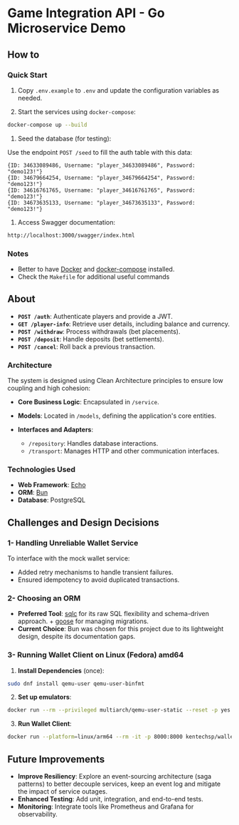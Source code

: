 # Game Integration API - Go Microservice Demo

## How to

### Quick Start

1. Copy `.env.example` to `.env` and update the configuration variables as needed.

1. Start the services using `docker-compose`:

```sh
docker-compose up --build
```

1. Seed the database (for testing):

Use the endpoint `POST /seed` to fill the auth table with this data:

```
{ID: 34633089486, Username: "player_34633089486", Password: "demo123!"}
{ID: 34679664254, Username: "player_34679664254", Password: "demo123!"}
{ID: 34616761765, Username: "player_34616761765", Password: "demo123!"}
{ID: 34673635133, Username: "player_34673635133", Password: "demo123!"}
```

1. Access Swagger documentation:

```sh
http://localhost:3000/swagger/index.html
```

### Notes

* Better to have [Docker](https://www.docker.com/) and [docker-compose](https://docs.docker.com/compose/) installed.
* Check the `Makefile` for additional useful commands

## About

* **`POST /auth`**: Authenticate players and provide a JWT.
* **`GET /player-info`**: Retrieve user details, including balance and currency.
* **`POST /withdraw`**: Process withdrawals (bet placements).
* **`POST /deposit`**: Handle deposits (bet settlements).
* **`POST /cancel`**: Roll back a previous transaction.

### Architecture

The system is designed using Clean Architecture principles to ensure low coupling and high cohesion:

* **Core Business Logic**: Encapsulated in `/service`.
* **Models**: Located in `/models`, defining the application's core entities.
* **Interfaces and Adapters**:

  * `/repository`: Handles database interactions.
  * `/transport`: Manages HTTP and other communication interfaces.

### Technologies Used

* **Web Framework**: [Echo](https://echo.labstack.com/)
* **ORM**: [Bun](https://bun.uptrace.dev/)
* **Database**: PostgreSQL

## Challenges and Design Decisions

### 1- Handling Unreliable Wallet Service

To interface with the mock wallet service:

* Added retry mechanisms to handle transient failures.
* Ensured idempotency to avoid duplicated transactions.

### 2- Choosing an ORM

* **Preferred Tool**: [sqlc](https://sqlc.dev/) for its raw SQL flexibility and schema-driven approach. + [goose](https://pressly.github.io/goose/) for managing migrations.
* **Current Choice**: Bun was chosen for this project due to its lightweight design, despite its documentation gaps.

### 3- Running Wallet Client on Linux (Fedora) amd64

1. **Install Dependencies** (once):

```sh
sudo dnf install qemu-user qemu-user-binfmt
```

2. **Set up emulators**:

```sh
docker run --rm --privileged multiarch/qemu-user-static --reset -p yes
```

3. **Run Wallet Client**:

```sh
docker run --platform=linux/arm64 --rm -it -p 8000:8000 kentechsp/wallet-client
```

## Future Improvements

* **Improve Resiliency**: Explore an event-sourcing architecture (saga patterns) to better decouple services, keep an event log and mitigate the impact of service outages.
* **Enhanced Testing**: Add unit, integration, and end-to-end tests.
* **Monitoring**: Integrate tools like Prometheus and Grafana for observability.

